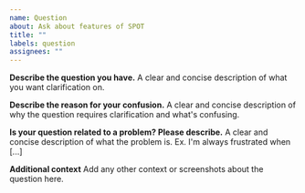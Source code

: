 ```yaml
---
name: Question
about: Ask about features of SPOT
title: ""
labels: question
assignees: ""
---
```


**Describe the question you have.**
A clear and concise description of what you want clarification on.

**Describe the reason for your confusion.**
A clear and concise description of why the question requires clarification and what's confusing.

**Is your question related to a problem? Please describe.**
A clear and concise description of what the problem is. Ex. I'm always frustrated when [...]

**Additional context**
Add any other context or screenshots about the question here.
